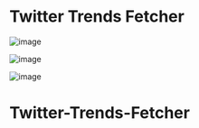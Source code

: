 # Twitter Trends Fetcher

![image](https://github.com/user-attachments/assets/4f1e5a79-1483-41eb-8142-bd2d5c03fd10)


![image](https://github.com/user-attachments/assets/ef4f3b1c-1ba0-4d01-9712-991f505db63e)

![image](https://github.com/user-attachments/assets/d3dec210-9f07-415b-868c-17416677bbd4)



# Twitter-Trends-Fetcher
